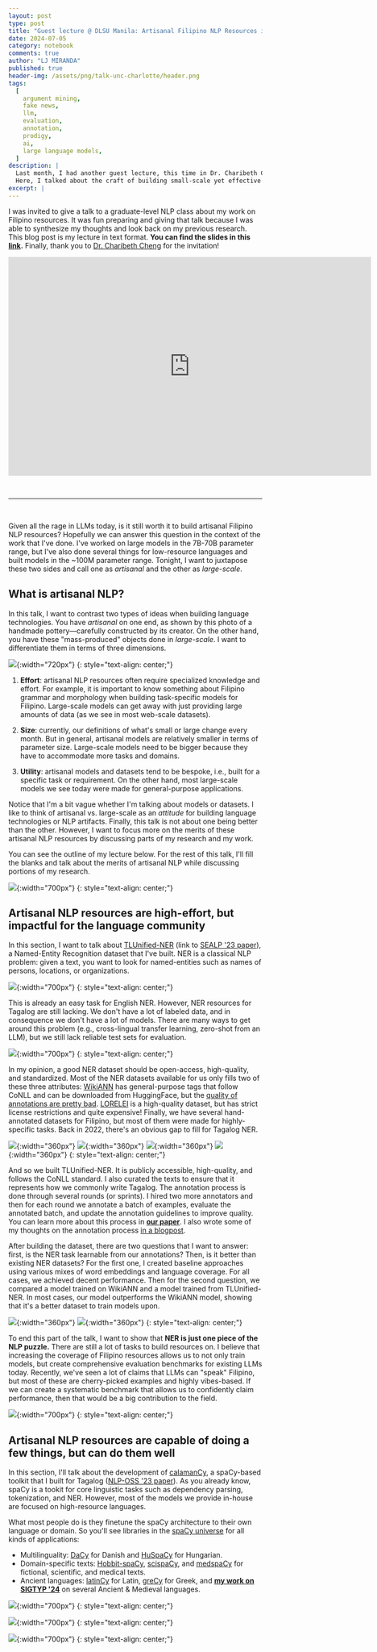 ```yaml
---
layout: post
type: post
title: "Guest lecture @ DLSU Manila: Artisanal Filipino NLP Resources in the time of Large Language Models"
date: 2024-07-05
category: notebook
comments: true
author: "LJ MIRANDA"
published: true
header-img: /assets/png/talk-unc-charlotte/header.png
tags:
  [
    argument mining,
    fake news,
    llm,
    evaluation,
    annotation,
    prodigy,
    ai,
    large language models,
  ]
description: |
  Last month, I had another guest lecture, this time in Dr. Charibeth Cheng's graduate class in DLSU. 
  Here, I talked about the craft of building small-scale yet effective NLP models for Filipino in the face of today's large language models.
excerpt: |
---
```


<span class="firstcharacter">I</span> was invited to give a talk to a graduate-level NLP class about my work on Filipino resources.
It was fun preparing and giving that talk because I was able to synthesize my thoughts and look back on my previous research.
This blog post is my lecture in text format. 
**You can find the slides in this [link](https://docs.google.com/presentation/d/10wrKZoBouh3agrgkTLjvJN9g9WwqdrjiwWSSztoyWdA/edit?usp=sharing).**
Finally, thank you to [Dr. Charibeth Cheng](https://www.dlsu.edu.ph/colleges/ccs/faculty-profile/cheng-charibeth/) for the invitation!

<iframe src="https://docs.google.com/presentation/d/e/2PACX-1vTRVq0Lo3adiVDkcgJpsuz0RHDFvFWS-9gj2r2kg2dIi-33BvnRSYH1FyOiUQ0dSys_sT44f7uyHigz/embed?start=false&loop=true&delayms=3000" frameborder="0" width="720" height="434" allowfullscreen="true" mozallowfullscreen="true" webkitallowfullscreen="true"></iframe>

&nbsp;

---

&nbsp;

Given all the rage in LLMs today, is it still worth it to build artisanal Filipino NLP resources?
Hopefully we can answer this question in the context of the work that I've done.
I've worked on large models in the 7B-70B parameter range, but I've also done several things for low-resource languages and built models in the ~100M parameter range.
Tonight, I want to juxtapose these two sides and call one as *artisanal* and the other as *large-scale*.

## What is artisanal NLP?

In this talk, I want to contrast two types of ideas when building language technologies.
You have *artisanal* on one end, as shown by this photo of a handmade pottery&mdash;carefully constructed by its creator.
On the other hand, you have these "mass-produced" objects done in *large-scale*.
I want to differentiate them in terms of three dimensions.

![](/assets/png/talk-dlsu/slide00.png){:width="720px"}
{: style="text-align: center;"}

1. **Effort**: artisanal NLP resources often require specialized knowledge and effort. 
For example, it is important to know something about Filipino grammar and morphology when building task-specific models for Filipino.
Large-scale models can get away with just providing large amounts of data (as we see in most web-scale datasets). 

2. **Size**: currently, our definitions of what's small or large change every month.
But in general, artisanal models are relatively smaller in terms of parameter size.
Large-scale models need to be bigger because they have to accommodate more tasks and domains.

3. **Utility**: artisanal models and datasets tend to be bespoke, i.e., built for a specific task or requirement.
On the other hand, most large-scale models we see today were made for general-purpose applications.

Notice that I'm a bit vague whether I'm talking about models or datasets.
I like to think of artisanal vs. large-scale as an *attitude* for building language technologies or NLP artifacts.
Finally, this talk is not about one being better than the other. 
However, I want to focus more on the merits of these artisanal NLP resources by discussing parts of my research and my work.

You can see the outline of my lecture below.
For the rest of this talk, I'll fill the blanks and talk about the merits of artisanal NLP while discussing portions of my research.

![](/assets/png/talk-dlsu/slide01.png){:width="700px"}
{: style="text-align: center;"}


## Artisanal NLP resources are high-effort, but impactful for the language community

In this section, I want to talk about [TLUnified-NER](https://huggingface.co/datasets/ljvmiranda921/tlunified-ner) (link to [SEALP '23 paper](https://aclanthology.org/2023.sealp-1.2/)), a Named-Entity Recognition dataset that I've built.
NER is a classical NLP problem: given a text, you want to look for named-entities such as names of persons, locations, or organizations.

![](/assets/png/talk-dlsu/slide02.png){:width="700px"}
{: style="text-align: center;"}

This is already an easy task for English NER. 
However, NER resources for Tagalog are still lacking.
We don't have a lot of labeled data, and in consequence we don't have a lot of models.
There are many ways to get around this problem (e.g., cross-lingual transfer learning, zero-shot from an LLM),
but we still lack reliable test sets for evaluation.

![](/assets/png/talk-dlsu/slide03.png){:width="700px"}
{: style="text-align: center;"}

In my opinion, a good NER dataset should be open-access, high-quality, and standardized.
Most of the NER datasets available for us only fills two of these three attributes:
[WikiANN](https://huggingface.co/datasets/unimelb-nlp/wikiann) has general-purpose tags that follow CoNLL and can be downloaded from HuggingFace, but the [quality of annotations are pretty bad](https://arxiv.org/pdf/2202.12288).
[LORELEI](https://catalog.ldc.upenn.edu/LDC2023T02) is a high-quality dataset, but has strict license restrictions and quite expensive!
Finally, we have several hand-annotated datasets for Filipino, but most of them were made for highly-specific tasks.
Back in 2022, there's an obvious gap to fill for Tagalog NER.

![](/assets/png/talk-dlsu/slide04.png){:width="360px"}
![](/assets/png/talk-dlsu/slide05.png){:width="360px"}
![](/assets/png/talk-dlsu/slide06.png){:width="360px"}
![](/assets/png/talk-dlsu/slide07.png){:width="360px"}
{: style="text-align: center;"}

And so we built TLUnified-NER.
It is publicly accessible, high-quality, and follows the CoNLL standard.
I also curated the texts to ensure that it represents how we commonly write Tagalog.
The annotation process is done through several rounds (or sprints).
I hired two more annotators and then for each round we annotate a batch of examples, evaluate the annotated batch, and update the annotation guidelines to improve quality.
You can learn more about this process in [**our paper**](https://aclanthology.org/2023.sealp-1.2.pdf).
I also wrote some of my thoughts on the annotation process [in a blogpost](/notebook/2023/07/03/devlog-calamancy/).

After building the dataset, there are two questions that I want to answer:
first, is the NER task learnable from our annotations? Then, is it better than existing NER datasets?
For the first one, I created baseline approaches using various mixes of word embeddings and language coverage.
For all cases, we achieved decent performance.
Then for the second question, we compared a model trained on WikiANN and a model trained from TLUnified-NER.
In most cases, our model outperforms the WikiANN model, showing that it's a better dataset to train models upon.

![](/assets/png/talk-dlsu/slide07.png){:width="360px"}
![](/assets/png/talk-dlsu/slide08.png){:width="360px"}
{: style="text-align: center;"}

To end this part of the talk, I want to show that **NER is just one piece of the NLP puzzle.**
There are still a lot of tasks to build resources on.
I believe that increasing the coverage of Filipino resources allows us to not only train models, but create comprehensive evaluation benchmarks for existing LLMs today.
Recently, we've seen a lot of claims that LLMs can "speak" Filipino, but most of these are cherry-picked examples and highly vibes-based.
If we can create a systematic benchmark that allows us to confidently claim performance, then that would be a big contribution to the field.

![](/assets/png/talk-dlsu/slide09.png){:width="700px"}
{: style="text-align: center;"}

## Artisanal NLP resources are capable of doing a few things, but can do them well

In this section, I'll talk about the development of [calamanCy](https://github.com/ljvmiranda921/calamanCy), a spaCy-based toolkit that I built for Tagalog ([NLP-OSS '23 paper](https://aclanthology.org/2023.nlposs-1.1/)).
As you already know, spaCy is a tookit for core linguistic tasks such as dependency parsing, tokenization, and NER.
However, most of the models we provide in-house are focused on high-resource languages.

What most people do is they finetune the spaCy architecture to their own language or domain.
So you'll see libraries in the [spaCy universe](https://spacy.io/universe) for all kinds of applications:

- Multilinguality: [DaCy](https://github.com/centre-for-humanities-computing/DaCy) for Danish and [HuSpaCy](https://github.com/huspacy/huspacy) for Hungarian.
- Domain-specific texts: [Hobbit-spaCy](https://github.com/wjbmattingly/hobbit-spacy), [scispaCy](https://github.com/allenai/scispacy), and [medspaCy](https://github.com/medspacy/medspacy) for fictional, scientific, and medical texts.
- Ancient languages: [latinCy](https://huggingface.co/latincy) for Latin, [greCy](https://github.com/jmyerston/greCy) for Greek, and [**my work on SIGTYP '24**](https://aclanthology.org/2024.sigtyp-1.18/) on several Ancient & Medieval languages.

![](/assets/png/talk-dlsu/slide10.png){:width="700px"}
{: style="text-align: center;"}


![](/assets/png/talk-dlsu/slide11.png){:width="700px"}
{: style="text-align: center;"}


![](/assets/png/talk-dlsu/slide12.png){:width="700px"}
{: style="text-align: center;"}